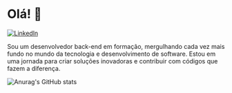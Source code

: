 # Olá! 👋

[![Linkedln](https://img.shields.io/badge/LinkedIn-0077B5?style=for-the-badge&logo=linkedin&logoColor=white)](https://www.linkedin.com/in/tiagorc/)

Sou um desenvolvedor back-end em formação, mergulhando cada vez mais fundo no mundo da tecnologia e desenvolvimento de software. Estou em uma jornada para criar soluções inovadoras e contribuir com códigos que fazem a diferença.

![Anurag's GitHub stats](https://github-readme-stats.vercel.app/api?username=tiagrc&show_icons=true&theme=radical)
